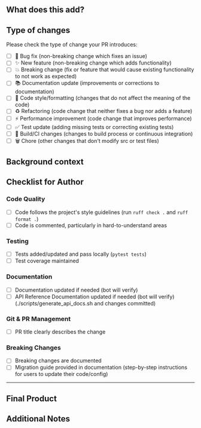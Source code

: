 ## What does this add?

<!-- Provide a clear and concise description of what this PR adds, changes, or fixes. Include the problem this solves and how it solves it. -->

## Type of changes

Please check the type of change your PR introduces:

- [ ] 🐛 Bug fix (non-breaking change which fixes an issue)
- [ ] ✨ New feature (non-breaking change which adds functionality)
- [ ] 💥 Breaking change (fix or feature that would cause existing functionality to not work as expected)
- [ ] 📚 Documentation update (improvements or corrections to documentation)
- [ ] 🎨 Code style/formatting (changes that do not affect the meaning of the code)
- [ ] ♻️ Refactoring (code change that neither fixes a bug nor adds a feature)
- [ ] ⚡ Performance improvement (code change that improves performance)
- [ ] ✅ Test update (adding missing tests or correcting existing tests)
- [ ] 🔧 Build/CI changes (changes to build process or continuous integration)
- [ ] 🗑️ Chore (other changes that don't modify src or test files)

## Background context

<!-- Provide context if not already covered in a linked issue. If you have detailed context in the issue, a brief summary here is sufficient. -->


## Checklist for Author
<!-- Skip sections not relevant to your change type (e.g., skip Testing for docs-only changes) -->

### Code Quality
- [ ] Code follows the project's style guidelines (run `ruff check .` and `ruff format .`)
- [ ] Code is commented, particularly in hard-to-understand areas

### Testing
- [ ] Tests added/updated and pass locally (`pytest tests`)
- [ ] Test coverage maintained

### Documentation
- [ ] Documentation updated if needed (bot will verify)
- [ ] API Reference Documentation updated if needed (bot will verify) 
    (./scripts/generate_api_docs.sh and changes committed)

### Git & PR Management
- [ ] PR title clearly describes the change

### Breaking Changes
- [ ] Breaking changes are documented
- [ ] Migration guide provided in documentation (step-by-step instructions for users to update their code/config)

---

## Final Product
<!-- For new features: provide usage examples. This could include screenshots/code samples/etc. -->

## Additional Notes

<!-- Any additional information that reviewers should know -->
<!-- Performance implications, security considerations, etc. -->
